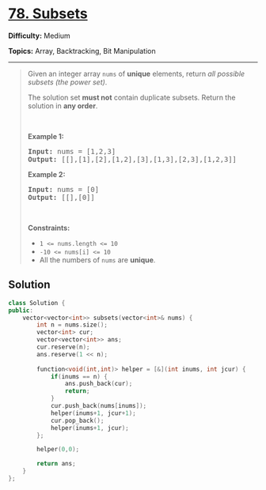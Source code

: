 # [78. Subsets](https://leetcode.com/problems/subsets/)

**Difficulty:** Medium

**Topics:** Array, Backtracking, Bit Manipulation

---



<blockquote>

<p>Given an integer array <code>nums</code> of <strong>unique</strong> elements, return <em>all possible</em> <span data-keyword="subset"><em>subsets</em></span> <em>(the power set)</em>.</p>

<p>The solution set <strong>must not</strong> contain duplicate subsets. Return the solution in <strong>any order</strong>.</p>

<p>&nbsp;</p>
<p><strong class="example">Example 1:</strong></p>

<pre>
<strong>Input:</strong> nums = [1,2,3]
<strong>Output:</strong> [[],[1],[2],[1,2],[3],[1,3],[2,3],[1,2,3]]
</pre>

<p><strong class="example">Example 2:</strong></p>

<pre>
<strong>Input:</strong> nums = [0]
<strong>Output:</strong> [[],[0]]
</pre>

<p>&nbsp;</p>
<p><strong>Constraints:</strong></p>

<ul>
	<li><code>1 &lt;= nums.length &lt;= 10</code></li>
	<li><code>-10 &lt;= nums[i] &lt;= 10</code></li>
	<li>All the numbers of&nbsp;<code>nums</code> are <strong>unique</strong>.</li>
</ul>


</blockquote>

## Solution
```cpp
class Solution {
public:
    vector<vector<int>> subsets(vector<int>& nums) {
        int n = nums.size();
        vector<int> cur;
        vector<vector<int>> ans;
        cur.reserve(n);
        ans.reserve(1 << n);
        
        function<void(int,int)> helper = [&](int inums, int jcur) {
            if(inums == n) {
                ans.push_back(cur);
                return;
            }
            cur.push_back(nums[inums]);
            helper(inums+1, jcur+1);
            cur.pop_back();
            helper(inums+1, jcur);
        };

        helper(0,0);

        return ans;
    }
};
```

